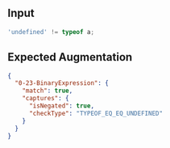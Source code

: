 
## Input
```javascript input
'undefined' != typeof a;
```

## Expected Augmentation
```json expected augmentations
{
  "0-23-BinaryExpression": {
    "match": true,
    "captures": {
      "isNegated": true,
      "checkType": "TYPEOF_EQ_EQ_UNDEFINED"
    }
  }
}
```